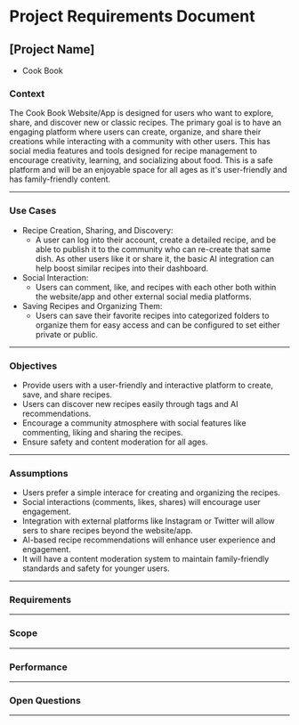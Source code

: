 # Project Requirements Document

## [Project Name]
- Cook Book
### Context
The Cook Book Website/App is designed for users who want to explore, share, and discover new or classic recipes. The primary goal is to have an engaging platform where users can create, organize, and share their creations while interacting with a community with other users. This has social media features and tools designed for recipe management to encourage creativity, learning, and socializing about food. This is a safe platform and will be an enjoyable space for all ages as it's user-friendly and has family-friendly content.
***

### Use Cases
- Recipe Creation, Sharing, and Discovery: 
	- A user can log into their account, create a detailed recipe, and be able to publish it to the community who can re-create that same dish. As other users like it or share it, the basic AI integration can help boost similar recipes into their dashboard.
- Social Interaction:
	- Users can comment, like, and recipes with each other both within the website/app and other external social media platforms.
- Saving Recipes and Organizing Them:
	- Users can save their favorite recipes into categorized folders to organize them for easy access and can be configured to set either private or public.
***

### Objectives
- Provide users with a user-friendly and interactive platform to create, save, and share recipes.
- Users can discover new recipes easily through tags and AI recommendations.
- Encourage a community atmosphere with social features like commenting, liking and sharing the recipes.
- Ensure safety and content moderation for all ages.
***

### Assumptions
- Users prefer a simple interace for creating and organizing the recipes.
- Social interactions (comments, likes, shares) will encourage user engagement.
- Integration with external platforms like Instagram or Twitter will allow sers to share recipes beyond the website/app.
- AI-based recipe recommendations will enhance user experience and engagement.
- It will have a content moderation system to maintain family-friendly standards and safety for younger users.
***

### Requirements

***

### Scope

***

### Performance

***

### Open Questions

***
